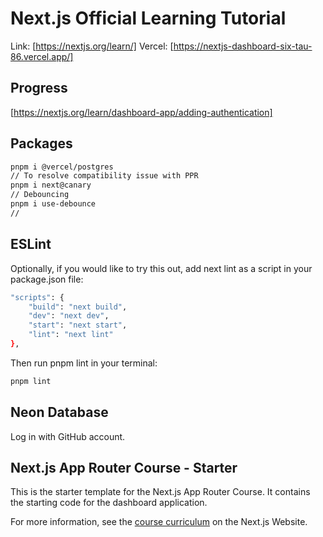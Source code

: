 # Next.js Official Learning Tutorial
Link: [https://nextjs.org/learn/]
Vercel: [https://nextjs-dashboard-six-tau-86.vercel.app/]

## Progress

[https://nextjs.org/learn/dashboard-app/adding-authentication]

## Packages

```bash
pnpm i @vercel/postgres
// To resolve compatibility issue with PPR
pnpm i next@canary
// Debouncing
pnpm i use-debounce
// 
```

## ESLint

Optionally, if you would like to try this out, add next lint as a script in your package.json file:

```bash
"scripts": {
    "build": "next build",
    "dev": "next dev",
    "start": "next start",
    "lint": "next lint"
},
```
Then run pnpm lint in your terminal:

```bash
pnpm lint
```

## Neon Database

Log in with GitHub account.

## Next.js App Router Course - Starter

This is the starter template for the Next.js App Router Course. It contains the starting code for the dashboard application.

For more information, see the [course curriculum](https://nextjs.org/learn) on the Next.js Website.
